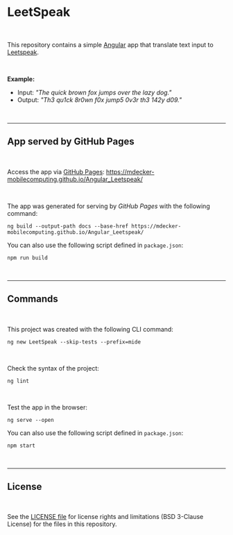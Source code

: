 # LeetSpeak #

<br>

This repository contains a simple [Angular](https://angular.io/) app that translate text input to [Leetspeak](https://en.wikipedia.org/wiki/Leet).

<br>

**Example:**
* Input:  *"The quick brown fox jumps over the lazy dog."*
* Output: *"Th3 qu1ck 8r0wn f0x jump5 0v3r th3 142y d09."*

<br>

----

## App served by GitHub Pages ##

<br>

Access the app via [GitHub Pages](https://pages.github.com/):
https://mdecker-mobilecomputing.github.io/Angular_Leetspeak/

<br>

The app was generated for serving by *GitHub Pages* with the following command:
```
ng build --output-path docs --base-href https://mdecker-mobilecomputing.github.io/Angular_Leetspeak/
```

You can also use the following script defined in `package.json`:
```
npm run build
```

<br>

----

## Commands ##

<br>

This project was created with the following CLI command:
```
ng new LeetSpeak --skip-tests --prefix=mide
```

<br>

Check the syntax of the project:
```
ng lint
```

<br>

Test the app in the browser:
```
ng serve --open
```

You can also use the following script defined in `package.json`:
```
npm start
```

<br>

----

## License ##

<br>

See the [LICENSE file](LICENSE.md) for license rights and limitations (BSD 3-Clause License) for the files in this repository.

<br>
